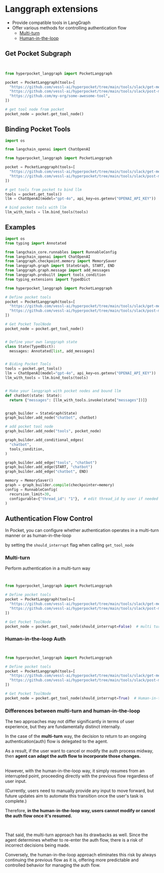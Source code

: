 # Langgraph extensions

- Provide compatible tools in LangGraph
- Offer various methods for controlling authentication flow
    - [Multi-turn](#multi-turn)
    - [Human-in-the-loop](#human-in-the-loop-auth)

## Get Pocket Subgraph

```python


from hyperpocket_langgraph import PocketLanggraph

pocket = PocketLanggraph(tools=[
  "https://github.com/vessl-ai/hyperpocket/tree/main/tools/slack/get-message",
  "https://github.com/vessl-ai/hyperpocket/tree/main/tools/slack/post-message",
  "https://github.com/my-org/some-awesome-tool",
])

# get tool node from pocket
pocket_node = pocket.get_tool_node()
```

## Binding Pocket Tools

```python
import os

from langchain_openai import ChatOpenAI

from hyperpocket_langgraph import PocketLanggraph

pocket = PocketLanggraph(tools=[
  "https://github.com/vessl-ai/hyperpocket/tree/main/tools/slack/get-message",
  "https://github.com/vessl-ai/hyperpocket/tree/main/tools/slack/post-message",
])

# get tools from pocket to bind llm
tools = pocket.get_tools()
llm = ChatOpenAI(model="gpt-4o", api_key=os.getenv("OPENAI_API_KEY"))

# bind pocket tools with llm
llm_with_tools = llm.bind_tools(tools)
```

## Examples

```python
import os
from typing import Annotated

from langchain_core.runnables import RunnableConfig
from langchain_openai import ChatOpenAI
from langgraph.checkpoint.memory import MemorySaver
from langgraph.graph import StateGraph, START, END
from langgraph.graph.message import add_messages
from langgraph.prebuilt import tools_condition
from typing_extensions import TypedDict

from hyperpocket_langgraph import PocketLanggraph

# Define pocket tools
pocket = PocketLanggraph(tools=[
  "https://github.com/vessl-ai/hyperpocket/tree/main/tools/slack/get-message",
  "https://github.com/vessl-ai/hyperpocket/tree/main/tools/slack/post-message",
])

# Get Pocket ToolNode
pocket_node = pocket.get_tool_node()


# Define your own langgraph state
class State(TypedDict):
  messages: Annotated[list, add_messages]


# Biding Pocket Tools
tools = pocket.get_tools()
llm = ChatOpenAI(model="gpt-4o", api_key=os.getenv("OPENAI_API_KEY"))
llm_with_tools = llm.bind_tools(tools)


# Make your langgraph with pocket nodes and bound llm
def chatbot(state: State):
  return {"messages": [llm_with_tools.invoke(state["messages"])]}


graph_builder = StateGraph(State)
graph_builder.add_node("chatbot", chatbot)

# add pocket tool node
graph_builder.add_node("tools", pocket_node)

graph_builder.add_conditional_edges(
  "chatbot",
  tools_condition,
)

graph_builder.add_edge("tools", "chatbot")
graph_builder.add_edge(START, "chatbot")
graph_builder.add_edge("chatbot", END)

memory = MemorySaver()
graph = graph_builder.compile(checkpointer=memory)
config = RunnableConfig(
  recursion_limit=30,
  configurable={"thread_id": "1"},  # edit thread_id by user if needed
)
```

## Authentication Flow Control

In Pocket, you can configure whether authentication operates in a multi-turn manner or as human-in-the-loop

by setting the `should_interrupt` flag when calling `get_tool_node`

### Multi-turn

Perform authentication in a multi-turn way

```python


from hyperpocket_langgraph import PocketLanggraph

# Define pocket tools
pocket = PocketLanggraph(tools=[
  "https://github.com/vessl-ai/hyperpocket/tree/main/tools/slack/get-message",
  "https://github.com/vessl-ai/hyperpocket/tree/main/tools/slack/post-message",
])

# Get Pocket ToolNode
pocket_node = pocket.get_tool_node(should_interrupt=False)  # multi turn 
```

### Human-in-the-loop Auth

```python


from hyperpocket_langgraph import PocketLanggraph

# Define pocket tools
pocket = PocketLanggraph(tools=[
  "https://github.com/vessl-ai/hyperpocket/tree/main/tools/slack/get-message",
  "https://github.com/vessl-ai/hyperpocket/tree/main/tools/slack/post-message",
])

# Get Pocket ToolNode
pocket_node = pocket.get_tool_node(should_interrupt=True)  # Human-in-the-loop 
```

### Differences between multi-turn and human-in-the-loop

The two approaches may not differ significantly in terms of user experience, but they are fundamentally distinct
internally.

In the case of the **multi-turn** way, the decision to return to an ongoing authentication(auth) flow is delegated to
the agent.

As a result, if the user want to cancel or modify the auth process midway, then **agent can adapt the
auth flow to incorporate those changes.**

<br>
However, with the human-in-the-loop way, it simply resumes from an interrupted point, proceeding directly with the
previous flow regardless of user input.

(Currently, users need to manually provide any input to move forward, but future updates aim to automate this transition
once the user's task is complete.)

Therefore, **in the human-in-the-loop way, users cannot modify or cancel the auth flow once it's resumed.**

<br>


That said, the multi-turn approach has its drawbacks as well. Since the agent determines whether to re-enter the auth
flow, there is a risk of incorrect decisions being made.

Conversely, the human-in-the-loop approach eliminates this risk by always continuing the previous flow as it is,
offering more predictable and controlled behavior for managing the auth flow.

